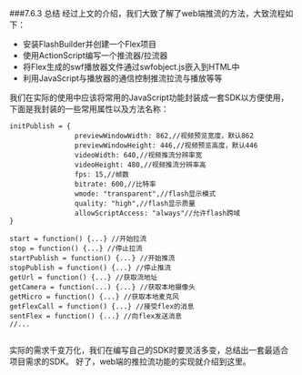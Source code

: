 ###7.6.3 总结
经过上文的介绍，我们大致了解了web端推流的方法，大致流程如下：
- 安装FlashBuilder并创建一个Flex项目
- 使用ActionScript编写一个推流器/拉流器
- 将Flex生成的swf播放器文件通过swfobject.js嵌入到HTML中
- 利用JavaScript与播放器的通信控制推流拉流与播放等等

我们在实际的使用中应该将常用的JavaScript功能封装成一套SDK以方便使用，下面是我封装的一些常用属性以及方法名称：


```
initPublish = {
                previewWindowWidth: 862,//视频预览宽度，默认862
                previewWindowHeight: 446,//视频预览高度，默认446
                videoWidth: 640,//视频推流分辨率宽
                videoHeight: 480,//视频推流分辨率高
                fps: 15,//帧数
                bitrate: 600,//比特率
                wmode: "transparent",//flash显示模式
                quality: "high",//flash显示质量
                allowScriptAccess: "always"//允许flash跨域
}

start = function() {...} //开始拉流
stop = function() {...} //停止拉流
startPublish = function() {...} //开始推流
stopPublish = function() {...} //停止推流
getUrl = function() {...} //获取流地址
getCamera = function(...) {...} //获取本地摄像头
getMicro = function() {...} //获取本地麦克风
getFlexCall = function() {...} //接受flex的消息
sentFlex = function() {...} //向flex发送消息
//...
                
```

实际的需求千变万化，我们在编写自己的SDK时要灵活多变，总结出一套最适合项目需求的SDK。
好了，web端的推拉流功能的实现就介绍到这里。